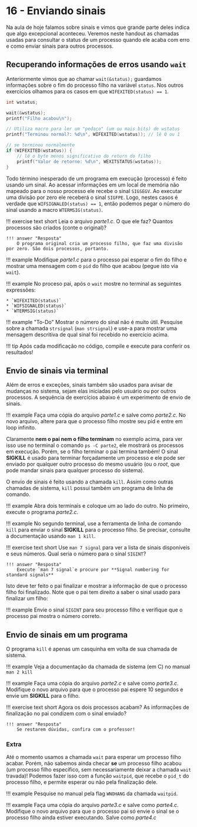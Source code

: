 # 16 - Enviando sinais

Na aula de hoje falamos sobre sinais e vimos que grande parte deles indica que algo excepcional aconteceu. Veremos neste handout as chamadas usadas para consultar o status de um processo quando ele acaba com erro e como enviar sinais para outros processos.

## Recuperando informações de erros usando `wait`

Anteriormente vimos que ao chamar `wait(&status);` guardamos informações sobre o fim do processo filho na variável `status`. Nos outros exercícios olhamos para os casos em que `WIFEXITED(status) == 1`.

```C
int wstatus;

wait(&wstatus);
printf("Filho acabou\n");

// Utiliza macro para ler um "pedaço" (um ou mais bits) de wstatus
printf("Terminou normal?: %d\n", WIFEXITED(wstatus)); // lê 0 ou 1

// se terminou normalmente
if (WIFEXITED(wstatus)) {
    // lê o byte menos significativo do return do filho
    printf("Valor de retorno: %d\n", WEXITSTATUS(wstatus));
}
```

Todo término inesperado de um programa em execução (processo) é feito usando um sinal. Ao acessar informações em um local de memória não mapeado para o nosso processo ele recebe o sinal `SIGSEGV`. Ao executar uma divisão por zero ele receberá o sinal `SIGFPE`. Logo, nestes casos é verdade que `WIFSIGNALED(status) == 1`, então podemos pegar o número do sinal usando a macro `WTERMSIG(status)`.

!!! exercise text short
    Leia o arquivo *parte1.c*. O que ele faz? Quantos processos são criados (conte o original)?

    !!! answer "Resposta"
        O programa original cria um processo filho, que faz uma divisão por zero. São dois processos, portanto.

!!! example
    Modifique *parte1.c* para o processo pai esperar o fim do filho e mostrar uma mensagem com o `pid` do filho que acabou (pegue isto via `wait`).

!!! example
    No proceso pai, após o `wait` mostre no terminal as seguintes expressões:

    * `WIFEXITED(status)`
    * `WIFSIGNALED(status)`
    * `WTERMSIG(status)`


!!! example "To-Do"
    Mostrar o número do sinal não é muito útil. Pesquise sobre a chamada `strsignal` (`man strsignal`) e use-a para mostrar uma mensagem descritiva de qual sinal foi recebido no exercício acima.

!!! tip
    Após cada modificação no código, compile e execute para conferir os resultados!

## Envio de sinais via terminal

Além de erros e exceções, sinais também são usados para avisar de mudanças no sistema, sejam elas iniciadas pelo usuário ou por outros processos. A sequência de exercícios abaixo é um experimento de envio de sinais.


!!! example
    Faça uma cópia do arquivo *parte1.c* e salve como *parte2.c*. No novo arquivo, altere para que o processo filho mostre seu pid e entre em loop infinito.

Claramente **nem o pai nem o filho terminam** no exemplo acima, para ver isso use no terminal o comando `ps -C parte2`, ele mostrará os processos em execução. Porém, se o filho terminar o pai termina também! O sinal **SIGKILL** é usado para terminar forçadamente um processo e ele pode ser enviado por qualquer outro processo do mesmo usuário (ou o *root*, que pode mandar sinais para qualquer processo do sistema).

O envio de sinais é feito usando a chamada `kill`. Assim como outras chamadas de sistema, `kill` possui também um programa de linha de comando.

!!! example
    Abra dois terminais e coloque um ao lado do outro. No primeiro, execute o programa *parte2.c*.

!!! example
    No segundo terminal, use a ferramenta de linha de comando `kill` para enviar o sinal **SIGKILL** para o processo filho. Se precisar, consulte a documentação usando `man 1 kill`.

!!! exercise text short
    Use `man 7 signal` para ver a lista de sinais disponíveis e seus números. Qual seria o número para o sinal `SIGINT`?

    !!! answer "Resposta"
        Execute `man 7 signal`e procure por **Signal numbering for standard signals**

Isto deve ter feito o pai finalizar e mostrar a informação de que o processo filho foi finalizado. Note que o pai tem direito a saber o sinal usado para finalizar um filho:

!!! example
    Envie o sinal `SIGINT` para seu processo filho e verifique que o processo pai mostra o número correto.

## Envio de sinais em um programa

O programa `kill` é apenas um casquinha em volta de sua chamada de sistema.

!!! example
    Veja a documentação da chamada de sistema (em C) no manual `man 2 kill`

!!! example
    Faça uma cópia do arquivo *parte2.c* e salve como *parte3.c*. Modifique o novo arquivo para que o processo pai espere 10 segundos e envie um **SIGKILL** para o filho.

!!! exercise text short
    Agora os dois processos acabam? As informações de finalização no pai condizem com o sinal enviado?

    !!! answer "Resposta"
        Se restarem dúvidas, confira com o professor!

### Extra

Até o momento usamos a chamada `wait` para esperar um processo filho acabar. Porém, não sabemos ainda checar **se** um processo filho acabou (um processo filho específico, sem necessariamente deixar a chamada `wait` travada)! Podemos fazer isso com a função `waitpid`, que recebe o `pid_t` do processo filho, e permite esperar ou não pela finalização dele.

!!! example
    Pesquise no manual pela flag `WNOHANG` da chamada `waitpid`.

!!! example
    Faça uma cópia do arquivo *parte3.c* e salve como *parte4.c*. Modifique o novo arquivo para que o processo pai só envie o sinal se o processo filho ainda estiver executando. Salve como *parte4.c*

